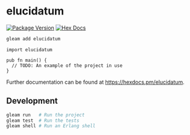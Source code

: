 # elucidatum

[![Package Version](https://img.shields.io/hexpm/v/elucidatum)](https://hex.pm/packages/elucidatum)
[![Hex Docs](https://img.shields.io/badge/hex-docs-ffaff3)](https://hexdocs.pm/elucidatum/)

```sh
gleam add elucidatum
```
```gleam
import elucidatum

pub fn main() {
  // TODO: An example of the project in use
}
```

Further documentation can be found at <https://hexdocs.pm/elucidatum>.

## Development

```sh
gleam run   # Run the project
gleam test  # Run the tests
gleam shell # Run an Erlang shell
```
